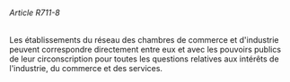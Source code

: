###### Article R711-8

Les établissements du réseau des chambres de commerce et d'industrie peuvent correspondre directement entre eux et avec les pouvoirs publics de leur circonscription pour toutes les questions relatives aux intérêts de l'industrie, du commerce et des services.

